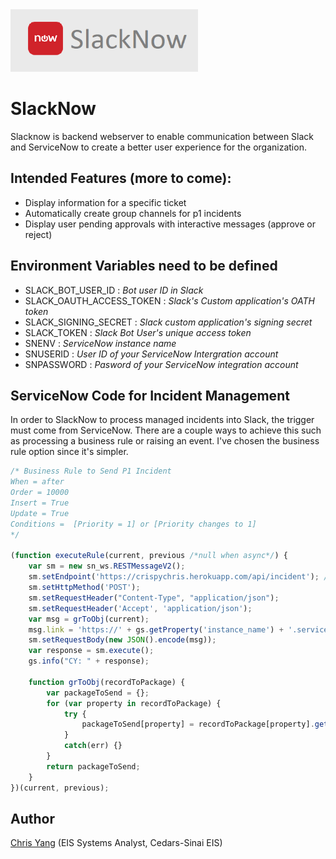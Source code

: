 <img src="asset/images/SlackNow.png" alt="SlackNow Logo" width="300" height="100">

# SlackNow
Slacknow is backend webserver to enable communication between Slack and ServiceNow to create a better user experience for the organization.

## Intended Features (more to come):
* Display information for a specific ticket
* Automatically create group channels for p1 incidents
* Display user pending approvals with interactive messages (approve or reject)

## Environment Variables need to be defined
 * SLACK_BOT_USER_ID : *Bot user ID in Slack*  
 * SLACK_OAUTH_ACCESS_TOKEN : *Slack's Custom application's OATH token*
 * SLACK_SIGNING_SECRET : *Slack custom application's signing secret*
 * SLACK_TOKEN : *Slack Bot User's unique access token*
 * SNENV : *ServiceNow instance name*
 * SNUSERID : *User ID of your ServiceNow Intergration account*
 * SNPASSWORD : *Pasword of your ServiceNow integration account*

## ServiceNow Code for Incident Management
In order to SlackNow to process managed incidents into Slack, the trigger must come from ServiceNow. There are a couple ways to achieve this such as processing a business rule or raising an event. I've chosen the business rule option since it's simpler.

```javascript
/* Business Rule to Send P1 Incident
When = after
Order = 10000
Insert = True
Update = True
Conditions =  [Priority = 1] or [Priority changes to 1]
*/

(function executeRule(current, previous /*null when async*/) {
    var sm = new sn_ws.RESTMessageV2();
    sm.setEndpoint('https://crispychris.herokuapp.com/api/incident'); //End point to receive the incident JSON payload
    sm.setHttpMethod('POST');
    sm.setRequestHeader("Content-Type", "application/json");
    sm.setRequestHeader('Accept', 'application/json');
    var msg = grToObj(current);
    msg.link = 'https://' + gs.getProperty('instance_name') + '.service-now.com/incident.do?sys_id=' + current.sys_id;
    sm.setRequestBody(new JSON().encode(msg));
    var response = sm.execute();
    gs.info("CY: " + response);

    function grToObj(recordToPackage) {
        var packageToSend = {};
        for (var property in recordToPackage) {
            try {
                packageToSend[property] = recordToPackage[property].getDisplayValue();
            }
            catch(err) {}
        }
        return packageToSend;
    }
})(current, previous);
```

## Author
  [Chris Yang](https://twitter.com/zaidongy) (EIS Systems Analyst, Cedars-Sinai EIS)